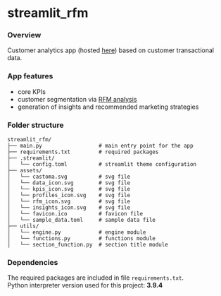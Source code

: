 # streamlit_rfm
### Overview
Customer analytics app (hosted [here](https://castoma.streamlit.app/)) based on customer transactional data.

### App features
* core KPIs
* customer segmentation via [RFM analysis](https://en.wikipedia.org/wiki/RFM_(market_research))
* generation of insights and recommended marketing strategies

### Folder structure
 ```
streamlit_rfm/
├── main.py                  # main entry point for the app
├── requirements.txt         # required packages
├── .streamlit/
│   └── config.toml          # streamlit theme configuration
├── assets/
│   └── castoma.svg          # svg file
│   └── data_icon.svg        # svg file
│   └── kpis_icon.svg        # svg file
│   └── profiles_icon.svg    # svg file
│   └── rfm_icon.svg         # svg file
│   └── insights_icon.svg    # svg file
│   └── favicon.ico          # favicon file
│   └── sample_data.toml     # sample data file
├── utils/
│   └── engine.py            # engine module
│   └── functions.py         # functions module
│   └── section_function.py  # section title module
 ```

### Dependencies
The required packages are included in file ```requirements.txt```.<br>
Python interpreter version used for this project: **3.9.4**
